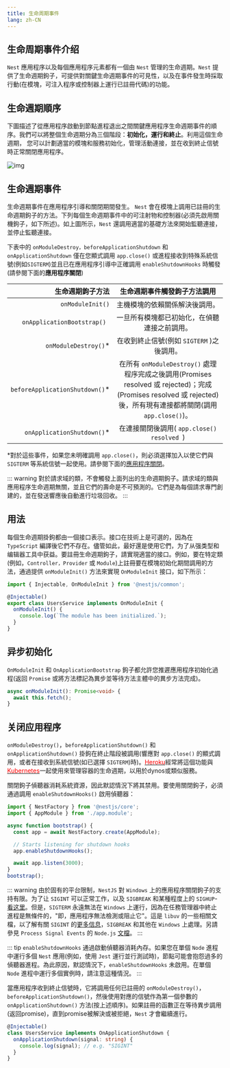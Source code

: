 ```yaml
---
title: 生命周期事件
lang: zh-CN
---
```


## 生命周期事件介绍

`Nest` 應用程序以及每個應用程序元素都有一個由 `Nest` 管理的生命週期。`Nest` 提供了生命週期鉤子，可提供對關鍵生命週期事件的可見性，以及在事件發生時採取行動(在模塊，可注入程序或控制器上運行已註冊代碼)的功能。

## 生命週期順序

下圖描述了從應用程序啟動到節點進程退出之間關鍵應用程序生命週期事件的順序。我們可以將整個生命週期分為三個階段：**初始化，運行和終止**。利用這個生命週期，
您可以計劃適當的模塊和服務初始化，管理活動連接，並在收到終止信號時正常關閉應用程序。

![img](https://docs.nestjs.com/assets/lifecycle-events.png "生命週期順序")


## 生命週期事件

生命週期事件在應用程序引導和關閉期間發生。 `Nest` 會在模塊上調用已註冊的生命週期鉤子的方法。下列每個生命週期事件中的可注射物和控制器(必須先啟用關機鉤子，如下所述)。如上圖所示，`Nest` 還調用適當的基礎方法來開始監聽連接，並停止監聽連接。

下表中的 `onModuleDestroy，beforeApplicationShutdown` 和 `onApplicationShutdown` 僅在您顯式調用 `app.close()` 或進程接收到特殊系統信號(例如`SIGTERM`)並且已在應用程序引導中正確調用 `enableShutdownHooks` 時觸發(請參閱下面的**應用程序關閉**)


| 生命週期鉤子方法 | 生命週期事件觸發鉤子方法調用 |
---------------:|:--------------------------:|
| `onModuleInit()`| 主機模塊的依賴關係解決後調用。|
| `onApplicationBootstrap()	` | 一旦所有模塊都已初始化，在偵聽連接之前調用。|
| `onModuleDestroy()`* | 在收到終止信號(例如 `SIGTERM` )之後調用。|
| `beforeApplicationShutdown()`* | 在所有 `onModuleDestroy()` 處理程序完成之後調用(Promises resolved 或 rejected)；完成(Promises resolved 或 rejected)後，所有現有連接都將關閉(調用 `app.close()`)。 |
| `onApplicationShutdown()`* | 在連接關閉後調用( `app.close() resolved `) |

*對於這些事件，如果您未明確調用 `app.close()`，則必須選擇加入以使它們與 `SIGTERM` 等系統信號一起使用。請參閱下面的[應用程序關閉](https://docs.nestjs.com/fundamentals/lifecycle-events#application-shutdown)。

::: warning
對於請求域的類，不會觸發上面列出的生命週期鉤子。請求域的類與應用程序生命週期無關，並且它們的壽命是不可預測的。它們是為每個請求專門創建的，並在發送響應後自動進行垃圾回收。
:::


## 用法

每個生命週期掛鉤都由一個接口表示。接口在技術上是可選的，因為在 `TypeScript` 編譯後它們不存在。儘管如此，最好還是使用它們，为了从强类型和编辑器工具中获益。要註冊生命週期鉤子，請實現適當的接口。例如，要在特定類(例如，`Controller，Provider` 或 `Module`)上註冊要在模塊初始化期間調用的方法，通過提供 `onModuleInit()` 方法來實現 `OnModuleInit` 接口，如下所示：

```typescript
import { Injectable, OnModuleInit } from '@nestjs/common';

@Injectable()
export class UsersService implements OnModuleInit {
  onModuleInit() {
    console.log(`The module has been initialized.`);
  }
}
```


## 异步初始化

`OnModuleInit` 和 `OnApplicationBootstrap` 鉤子都允許您推遲應用程序初始化過程(返回 `Promise` 或將方法標記為異步並等待方法主體中的異步方法完成)。

```typescript
async onModuleInit(): Promise<void> {
  await this.fetch();
}
```


## 关闭应用程序

`onModuleDestroy()`，`beforeApplicationShutdown()` 和 `onApplicationShutdown()` 掛鉤在終止階段被調用(響應對 `app.close()` 的顯式調用，或者在接收到系統信號(如已選擇 `SIGTERM`)時)。[<font color=red>Heroku</font>](https://www.heroku.com/)經常將這個功能與[<font color=red>Kubernetes</font>](https://kubernetes.io/)一起使用來管理容器的生命週期，以用於dynos或類似服務。

關閉鉤子偵聽器消耗系統資源，因此默認情況下將其禁用。要使用關閉鉤子，必須通過調用 `enableShutdownHooks()` 啟用偵聽器：

```typescript
import { NestFactory } from '@nestjs/core';
import { AppModule } from './app.module';

async function bootstrap() {
  const app = await NestFactory.create(AppModule);

  // Starts listening for shutdown hooks
  app.enableShutdownHooks();

  await app.listen(3000);
}
bootstrap();
```

::: warning
由於固有的平台限制，`NestJS` 對 `Windows` 上的應用程序關閉鉤子的支持有限。为了让 `SIGINT` 可以正常工作，以及 `SIGBREAK` 和某種程度上的 `SIGHUP`-[看这里](https://nodejs.org/api/process.html#process_signal_events)。但是，`SIGTERM` 永遠無法在 `Windows` 上運行，因為在任務管理器中終止進程是無條件的，"即，應用程序無法檢測或阻止它"。這是 `libuv` 的一些相關文檔，以了解有關 `SIGINT` 的[更多信息](http://docs.libuv.org/en/v1.x/signal.html)，`SIGBREAK` 和其他在 `Windows` 上處理。另請參見 `Process Signal Events` 的 `Node.js` [文檔](https://nodejs.org/api/process.html#process_signal_events)。
:::

::: tip
`enableShutdownHooks` 通過啟動偵聽器消耗內存。如果您在單個 `Node` 進程中運行多個 `Nest` 應用(例如，使用 `Jest` 運行並行測試時)，節點可能會抱怨過多的偵聽器進程。為此原因，默認情況下，`enableShutdownHooks` 未啟用。在單個 `Node` 進程中運行多個實例時，請注意這種情況。
:::

當應用程序收到終止信號時，它將調用任何已註冊的 `onModuleDestroy()`，`beforeApplicationShutdown()`，然後使用對應的信號作為第一個參數的 `onApplicationShutdown()` 方法(按上述順序)。如果註冊的函數正在等待異步調用(返回promise)，直到promise被解決或被拒絕，`Nest` 才會繼續進行。

```typescript
@Injectable()
class UsersService implements OnApplicationShutdown {
  onApplicationShutdown(signal: string) {
    console.log(signal); // e.g. "SIGINT"
  }
}
```




















	







